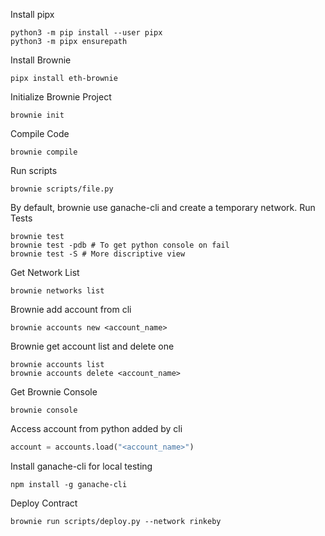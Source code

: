 Install pipx
```commandline
python3 -m pip install --user pipx
python3 -m pipx ensurepath
```
Install Brownie
```commandline
pipx install eth-brownie
```
Initialize Brownie Project
```commandline
brownie init
```
Compile Code
```commandline
brownie compile
```
Run scripts
```commandline
brownie scripts/file.py
```
By default, brownie use ganache-cli and create a temporary network.
Run Tests
```commandline
brownie test
brownie test -pdb # To get python console on fail
brownie test -S # More discriptive view
```
Get Network List
```commandline
brownie networks list
```


Brownie add account from cli
```commandline
brownie accounts new <account_name>
```
Brownie get account list and delete one
```commandline
brownie accounts list
brownie accounts delete <account_name>
```
Get Brownie Console
```commandline
brownie console
```
Access account from python added by cli
```python
account = accounts.load("<account_name>")
```
Install ganache-cli for local testing
```commandline
npm install -g ganache-cli
```

Deploy Contract
```commandline
brownie run scripts/deploy.py --network rinkeby
```